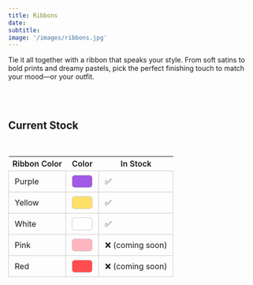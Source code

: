 ```yaml
---
title: Ribbons
date: 
subtitle: 
image: '/images/ribbons.jpg'
---
```

Tie it all together with a ribbon that speaks your style. From soft satins to bold prints and dreamy pastels, pick the perfect finishing touch to match your mood—or your outfit.

<!-- <div class="gallery-box">
  <div class="gallery gallery-columns-2">
    <img src="https://via.placeholder.com/1200x800" loading="lazy" alt="Project">
    <img src="https://via.placeholder.com/1200x800" loading="lazy" alt="Project">
    <img src="https://via.placeholder.com/1200x800" loading="lazy" alt="Project">
    <img src="https://via.placeholder.com/1200x800" loading="lazy" alt="Project">
  </div>
  <em>Gallery / <a href="https://via.placeholder.com/1200x800">Unsplash</a></em>
</div> -->
<br>
<br>

## Current Stock
<br>

<style>
.table-container table {
  border-collapse: collapse;
  width: 100%;
  background: transparent;
}
.table-container tr {
  transition: background 0.4s;
  position: relative;
  overflow: hidden;
}
.table-container tr:hover {
  background: linear-gradient(90deg, #fffbe6 0%, #fff 50%, #fffbe6 100%);
}
.table-container tr:hover::after {
  content: '';
  position: absolute;
  left: -75%;
  top: 0;
  width: 50%;
  height: 100%;
  background: linear-gradient(120deg, rgba(255,255,255,0) 0%, rgba(255,255,255,0.6) 50%, rgba(255,255,255,0) 100%);
  animation: shine 0.8s;
  pointer-events: none;
}
@keyframes shine {
  100% {
    left: 125%;
  }
}
.table-container td {
  border: 1px solid #ccc;
  color: inherit;
  background: transparent;
  padding: 8px 12px;
  text-align: left;
}
.table-container th {
  font-weight: 600;
  background: transparent;
}
.ribbon-color-cell {
  width: 40px;
  height: 24px;
  border-radius: 6px;
  border: 1px solid #ccc;
  display: inline-block;
}
.ribbon-purple { background: #a259e6; }
.ribbon-yellow { background: #ffe066; }
.ribbon-white { background: #fff; }
.ribbon-pink { background: #ffb6c1; }
.ribbon-red { background: #ff4d4f; }
</style>

<div class="table-container">
  <table>
    <tr>
      <th>Ribbon Color</th>
      <th>Color</th>
      <th>In Stock</th>
    </tr>
    <tr>
      <td>Purple</td>
      <td><span class="ribbon-color-cell ribbon-purple"></span></td>
      <td>✅</td>
    </tr>
    <tr>
      <td>Yellow</td>
      <td><span class="ribbon-color-cell ribbon-yellow"></span></td>
      <td>✅</td>
    </tr>
    <tr>
      <td>White</td>
      <td><span class="ribbon-color-cell ribbon-white"></span></td>
      <td>✅</td>
    </tr>
    <tr>
      <td>Pink</td>
      <td><span class="ribbon-color-cell ribbon-pink"></span></td>
      <td>❌ (coming soon)</td>
    </tr>
    <tr>
      <td>Red</td>
      <td><span class="ribbon-color-cell ribbon-red"></span></td>
      <td>❌ (coming soon)</td>
    </tr>
  </table>
</div>